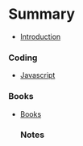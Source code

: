 # Summary

* [Introduction](README.md)

### Coding

* [Javascript](javascript/README.md)

### Books

* [Books](books/README.md)
  ### Notes

